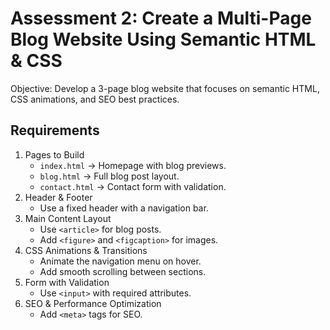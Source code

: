 # Assessment 2: Create a Multi-Page Blog Website Using Semantic HTML & CSS
Objective:
Develop a 3-page blog website that focuses on semantic HTML, CSS animations, and SEO best practices.

## Requirements

1. Pages to Build
    - `index.html` → Homepage with blog previews.
    - `blog.html` → Full blog post layout.
    - `contact.html` → Contact form with validation.
2. Header & Footer
   - Use a fixed header with a navigation bar.
3. Main Content Layout
   - Use `<article>` for blog posts.
   - Add `<figure>` and `<figcaption>` for images.
4. CSS Animations & Transitions
   - Animate the navigation menu on hover.
   - Add smooth scrolling between sections.
5. Form with Validation
   - Use `<input>` with required attributes.
6. SEO & Performance Optimization
   - Add `<meta>` tags for SEO.
